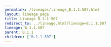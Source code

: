 ```yaml
---
permalink: /lineages/lineage_B.1.1.507.html
layout: lineage_page
title: Lineage B.1.1.507
redirect_to: ../lineage.html?lineage=B.1.1.507
lineage: B.1.1.507
parent: B.1.1
children: ['B.1.1.507']
---
```

